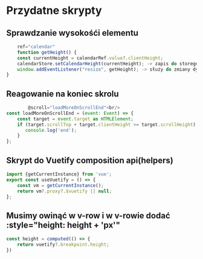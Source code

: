 # Przydatne skrypty
## Sprawdzanie wysokośći elementu
```js
    ref="calendar"
    function getHeight() {
    const currentHeight = calendarRef.value?.clientHeight;
    calendarStore.setCalendarHeight(currentHeight); -> zapis do storege aby można było użyć w innych komponentach
    window.addEventListener("resize", getHeight); -> służy do zmiany dynamicznej rozmiaru
}
```
## Reagowanie na koniec skrolu
```js
        @scroll="loadMoreOnScrollEnd"<br/>
const loadMoreOnScrollEnd = (event: Event) => {
    const target = event.target as HTMLElement;
    if (target.scrollTop + target.clientHeight >= target.scrollHeight) {
       console.log('end');
    }
};
```

## Skrypt do Vuetify composition api(helpers)
```js
import {getCurrentInstance} from 'vue';
export const useVuetify = () => { 
    const vm = getCurrentInstance();
    return vm?.proxy?.$vuetify || null;
};
```

## Musimy owinąć w v-row i w v-rowie dodać :style="height: height + 'px'"
```js
const height = computed(() => {
    return vuetify?.breakpoint.height;
})
```
